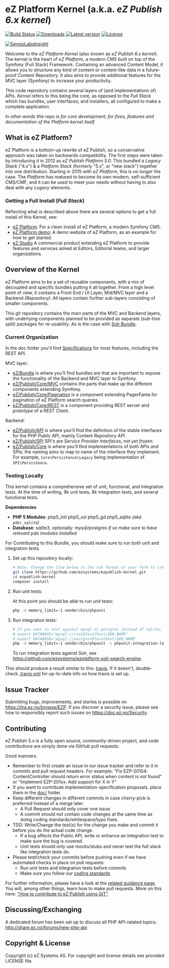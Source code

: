 # eZ Platform Kernel (a.k.a. *eZ Publish 6.x kernel*)
[![Build Status](https://img.shields.io/travis/ezsystems/ezpublish-kernel.svg?style=flat-square&branch=master)](https://travis-ci.org/ezsystems/ezpublish-kernel)
[![Downloads](https://img.shields.io/packagist/dt/ezsystems/ezpublish-kernel.svg?style=flat-square)](https://packagist.org/packages/ezsystems/ezpublish-kernel)
[![Latest version](https://img.shields.io/github/release/ezsystems/ezpublish-kernel.svg?style=flat-square)](https://github.com/ezsystems/ezpublish-kernel/releases)
[![License](https://img.shields.io/github/license/ezsystems/ezpublish-kernel.svg?style=flat-square)](LICENSE)

[![SensioLabsInsight](https://insight.sensiolabs.com/projects/0885c0ce-4b9f-4b89-aa9c-e8f9f7a315e0/big.png)](https://insight.sensiolabs.com/projects/0885c0ce-4b9f-4b89-aa9c-e8f9f7a315e0)

Welcome to the *eZ Platform Kernel* (also known as *eZ Publish 6.x kernel*). The kernel is the heart of *eZ Platform*, a modern
CMS built on top of the Symfony (Full Stack) Framework. Containing an advanced Content Model, it allows you to structure any kind of content or content-like data in a future-proof Content Repository. It also aims to provide additional features for the MVC layer (Symfony) to increase your productivity.

This code repository contains several layers of (and implementations of) APIs. *Kernel* refers to this being the core,
as opposed to the *Full Stack* which has bundles, user interfaces, and installers, all configured to make a complete application.

*In other words this repo is for core development; for fixes, features and documentation of the Platform kernel itself.*


## What is eZ Platform?

eZ Platform is a bottom-up rewrite of eZ Publish, so a conservative approach was taken on backwards compatibility. The first steps were taken by introducing it in 2012 as *eZ Publish Platform 5.0*. This bundled a *Legacy Stack* ("4.x") & a *Platform Stack* (formerly "5.x", or "new stack") together into one distribution. Starting in 2015 with *eZ Platform*, this is no longer the case. The *Platform* has matured to become its own modern, self-sufficient CMS/CMF, and it can be used to meet your needs without having to also deal with any *Legacy* elements.

### Getting a Full Install (*Full Stack*)

Reflecting what is described above there are several options to get a full install of this Kernel, see:

- [eZ Platform](https://github.com/ezsystems/ezplatform): For a clean install of eZ Platform, a modern Symfony CMS.
 - [eZ Platform demo](https://github.com/ezsystems/ezplatform-demo): A demo website of eZ Platform, as an example for how to get started.
- [eZ Studio](https://github.com/ezsystems/ezstudio) A commercial product extending eZ Platform to provide features and services aimed at Editors, Editorial teams, and larger organizations.


## Overview of the Kernel

eZ Platform aims to be a set of reusable components, with a mix of decoupled and specific bundles putting it all together.
From a high level point of view, it contains a Front End / UI Layer, Mid/MVC layer and a Backend *(Repository)*. All layers contain further sub-layers consisting of smaller components.

This git repository contains the main parts of the MVC and Backend layers, with underlying components planned to be provided
as separate *(sub-tree split)* packages for re-usability. As is the case with [Solr Bundle](https://github.com/ezsystems/ezplatform-solr-search-engine).


### Current Organization

In the doc folder you'll find [Specifications](doc/specifications/) for most features, including the REST API.

MVC layer:
- [eZ/Bundle](eZ/Bundle/) is where you'll find bundles are that are important to expose the functionality of the Backend and MVC layer to Symfony.
- [eZ/Publish/Core/MVC](eZ/Publish/Core/MVC/) contains the parts that make up the different components extending Symfony.
- [eZ/Publish/Core/Pagination](eZ/Publish/Core/Pagination/) is a component extending PagerFanta for pagination of eZ Platform search queries.
- [eZ/Publish/Core/REST](eZ/Publish/Core/REST/) is a component providing REST server and *prototype* of a REST Client.

Backend:
- [eZ/Publish/API](eZ/Publish/API/) is where you'll find the definition of the stable interfaces for the PHP *Public* API, mainly Content *Repository API*.
- [eZ/Publish/SPI](eZ/Publish/SPI/)  SPI's are *Service Provider Interfaces*, *not yet frozen*.
- [eZ/Publish/Core](eZ/Publish/Core/) is where you'll find implementations of both APIs and SPIs; the naming aims to map to name of the interface they implement. For example, `Core\Persistence\Legacy` being implementation of `SPI\Persistence`.


### Testing Locally

This kernel contains a comprehensive set of unit, functional, and integration tests. At the time of writing, 9k unit tests, 8k integration tests, and several functional tests.

**Dependencies**
* **PHP 5 Modules**: php5\_intl php5\_xsl php5\_gd php5\_sqlite *(aka `pdo\_sqlite`)*
* **Database**: sqlite3, optionally: mysql/postgres *if so make sure to have relevant pdo modules installed*

For Contributing to this Bundle, you should make sure to run both unit and integration tests.

1. Set up this repository locally:

    ```bash
    # Note: Change the line below to the ssh format of your fork to create topic branches to propose as pull requests
    git clone https://github.com/ezsystems/ezpublish-kernel.git
    cd ezpublish-kernel
    composer install
    ```
2. Run unit tests:

    At this point you should be able to run unit tests:
    ```bash
    php -d memory_limit=-1 vendor/bin/phpunit
    ```

3. Run integration tests:

    ```bash
    # If you want to test against mysql or postgres instead of sqlite, define one of these with reference to an empty test db:
    # export DATABASE="mysql://root@localhost/$DB_NAME"
    # export DATABASE="pgsql://postgres@localhost/$DB_NAME"
    php -d memory_limit=-1 vendor/bin/phpunit -c phpunit-integration-legacy.xml
    ```

    To run integration tests against Solr, see https://github.com/ezsystems/ezplatform-solr-search-engine.

This should produce a result similar to this: [travis](https://travis-ci.org/ezsystems/ezpublish-kernel). If it doesn't, double-check [.travis.yml](.travis.yml) for up-to-date info on how travis is set up.

## Issue Tracker
Submitting bugs, improvements, and stories is possible on https://jira.ez.no/browse/EZP.
If you discover a security issue, please see how to responsibly report such issues on https://doc.ez.no/Security.

## Contributing
eZ Publish 5.x is a fully open source, community-driven project, and code contributions are simply done via GitHub pull requests.

Good manners:
* Remember to first create an issue in our issue tracker and refer to it in commits and pull request headers. For example:
  "Fix EZP-20104: ContentController should return error status when content is not found"
  or
  "Implement EZP-201xx: Add support for X in Y"
* If you want to contribute implementation-specification proposals, place them in the [doc/](doc/) folder.
* Keep different changes in different commits in case cherry-pick is preferred instead of a merge later.
  * A Pull Request should only cover one issue.
  * A commit should not contain code changes at the same time as doing coding standards/whitespace/typo fixes.
* TDD: Write/Change the test(s) for the change you make and commit it before you do the actual code change.
  * If a bug affects the Public API, write or enhance an integration test to make sure the bug is covered.
  * Unit tests should only use mocks/stubs and never test the full stack like integration tests do.
* Please test/check your commits before pushing even if we have automated checks in place on pull requests:
  * Run unit tests and integration tests before commits
  * Make sure you follow our [coding standards](https://github.com/ezsystems/ezcs)

For further information, please have a look at the [related guidance page](http://share.ez.no/get-involved/develop). You will, among other things, learn how to make pull requests. More on this here: ["How to contribute to eZ Publish using GIT"](http://share.ez.no/learn/ez-publish/how-to-contribute-to-ez-publish-using-git).

## Discussing/Exchanging
A dedicated forum has been set up to discuss all PHP API-related topics: http://share.ez.no/forums/new-php-api

## Copyright & License
Copyright (c) eZ Systems AS. For copyright and license details see provided LICENSE file.
